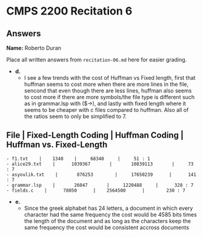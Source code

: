 # CMPS 2200 Recitation 6
## Answers

**Name:** Roberto Duran


Place all written answers from `recitation-06.md` here for easier grading.



- **d.**
    - I see a few trends with the cost of Huffman vs Fixed length, first that huffman seems to cost more when there are more lines in the file, sencond that even though there are less lines, huffman also seems to cost more if there are more symbols/the file type is different such as in grammar.lsp with ($->), and lastly with fixed length where it seems to be cheaper with c files compared to huffman. Also all of the ratios seem to only be simplified to 7.

File | Fixed-Length Coding | Huffman Coding | Huffman vs. Fixed-Length
----------------------------------------------------------------------
    - f1.txt    |    1340    |     68340     |     51 : 1
    - alice29.txt    |      1039367       |       10839113       |     73 : 7
    - asyoulik.txt    |       876253        |     17650239      |      141 : 7
    - grammar.lsp    |       26047       |     1220488     |      328 : 7
    - fields.c    |      78050      |    2564500      |        230 : 7




- **e.**
    - Since the greek alphabet has 24 letters, a document in which every character had the same frequency the cost would be 4585 bits times the length of the document and as long as the characters keep the same frequency the cost would be consistent accross documents


